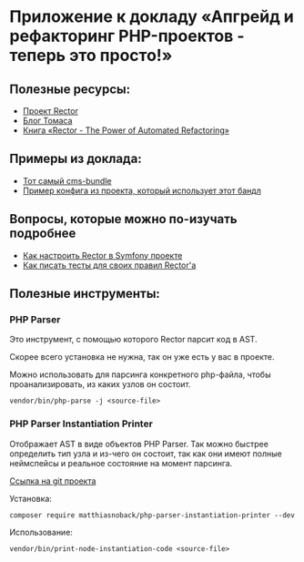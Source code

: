 # Приложение к докладу «Апгрейд и рефакторинг PHP-проектов - теперь это просто!»

## Полезные ресурсы:
- [Проект Rector](https://github.com/rectorphp/rector)
- [Блог Томаса](https://tomasvotruba.com/blog/)
- [Книга «Rector - The Power of Automated Refactoring»](https://leanpub.com/rector-the-power-of-automated-refactoring)

## Примеры из доклада:
- [Тот самый cms-bundle](https://github.com/skyeng/marketing-cms-bundle)
- [Пример конфига из проекта, который использует этот бандл](https://github.com/alex-volodin/phprussia/-/blob/main/example)

## Вопросы, которые можно по-изучать подробнее
- [Как настроить Rector в Symfony проекте](https://github.com/rectorphp/rector-symfony)
- [Как писать тесты для своих правил Rector'а](https://github.com/rectorphp/rector/blob/main/docs/how_to_add_test_for_rector_rule.md)

## Полезные инструменты:

### PHP Parser

Это инструмент, с помощью которого Rector парсит код в AST.

Скорее всего установка не нужна, так он уже есть у вас в проекте.

Можно использовать для парсинга конкретного php-файла, чтобы проанализировать, из каких узлов он состоит.

`vendor/bin/php-parse -j <source-file>`

### PHP Parser Instantiation Printer

Отображает AST в виде объектов PHP Parser. Так можно быстрее определить тип узла и из-чего он состоит, так как они имеют полные неймспейсы и реальное состояние на момент парсинга.

[Ссылка на git проекта](https://github.com/matthiasnoback/php-parser-instantiation-printer)

Установка:

`composer require matthiasnoback/php-parser-instantiation-printer --dev`

Использование:

`vendor/bin/print-node-instantiation-code <source-file>`
